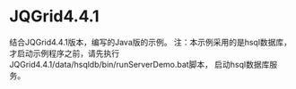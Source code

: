 JQGrid4.4.1
===========
  结合JQGrid4.4.1版本，编写的Java版的示例。
  注：本示例采用的是hsql数据库，才启动示例程序之前，请先执行JQGrid4.4.1/data/hsqldb/bin/runServerDemo.bat脚本，
启动hsql数据库服务。